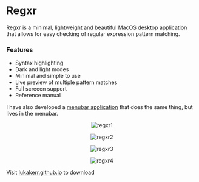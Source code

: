 # Regxr

Regxr is a minimal, lightweight and beautiful MacOS desktop application that allows for easy checking of regular expression pattern matching.

### Features
- Syntax highlighting
- Dark and light modes
- Minimal and simple to use
- Live preview of multiple pattern matches 
- Full screeen support
- Reference manual

I have also developed a [menubar application](https://github.com/lukakerr/regxr-menubar) that does the same thing, but lives in the menubar.

<p align="center">
  <img src="https://i.imgur.com/eIil6Dg.png" alt="regxr1">
</p>

<p align="center">
  <img src="https://i.imgur.com/HB6a5T5.png" alt="regxr2">
</p>

<p align="center">
  <img src="https://i.imgur.com/E9Idwfj.png" alt="regxr3">
</p>

<p align="center">
  <img src="https://i.imgur.com/ystCQLQ.png" alt="regxr4">
</p>

Visit [lukakerr.github.io](https://lukakerr.github.io/projects/regxr.html) to download
